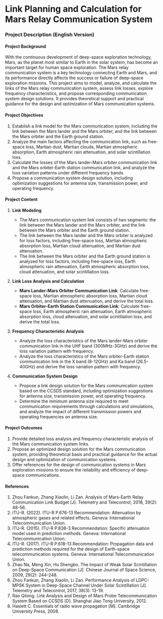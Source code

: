 # Link Planning and Calculation for Mars Relay Communication System
### Project Description (English Version)

#### Project Background  
With the continuous development of deep-space exploration technology, Mars, as the planet most similar to Earth in the solar system, has become an important target for human space exploration. The Mars relay communication system is a key technology connecting Earth and Mars, and its performance directly affects the success or failure of deep-space exploration missions. This project aims to model, analyze, and calculate the links of the Mars relay communication system, assess link losses, explore frequency characteristics, and propose corresponding communication system design solutions. It provides theoretical support and practical guidance for the design and optimization of Mars communication systems.

#### Project Objectives  
1. Establish a link model for the Mars communication system, including the link between the Mars lander and the Mars orbiter, and the link between the Mars orbiter and the Earth ground station.
2. Analyze the main factors affecting the communication link, such as free-space loss, Martian dust, Martian clouds, Martian atmospheric absorption, Earth atmospheric rain attenuation, and solar scintillation loss.
3. Calculate the losses of the Mars lander-Mars orbiter communication link and the Mars orbiter-Earth station communication link, and analyze the loss variation patterns under different frequency bands.
4. Propose a communication system design solution, including optimization suggestions for antenna size, transmission power, and operating frequency.

#### Project Content  
1. **Link Modeling**  
   - The Mars communication system link consists of two segments: the link between the Mars lander and the Mars orbiter, and the link between the Mars orbiter and the Earth ground station.
   - The link between the Mars lander and the Mars orbiter is analyzed for loss factors, including free-space loss, Martian atmospheric absorption loss, Martian cloud attenuation, and Martian dust attenuation.
   - The link between the Mars orbiter and the Earth ground station is analyzed for loss factors, including free-space loss, Earth atmospheric rain attenuation, Earth atmospheric absorption loss, cloud attenuation, and solar scintillation loss.

2. **Link Loss Analysis and Calculation**  
   - **Mars Lander-Mars Orbiter Communication Link**: Calculate free-space loss, Martian atmospheric absorption loss, Martian cloud attenuation, and Martian dust attenuation, and derive the total loss.
   - **Mars Orbiter-Earth Station Communication Link**: Calculate free-space loss, Earth atmospheric rain attenuation, Earth atmospheric absorption loss, cloud attenuation, and solar scintillation loss, and derive the total loss.

3. **Frequency Characteristic Analysis**  
   - Analyze the loss characteristics of the Mars lander-Mars orbiter communication link in the UHF band (300MHz-3GHz) and derive the loss variation pattern with frequency.
   - Analyze the loss characteristics of the Mars orbiter-Earth station communication link in the X band (8-12GHz) and Ka band (26.5-40GHz) and derive the loss variation pattern with frequency.

4. **Communication System Design**  
   - Propose a link design solution for the Mars communication system based on the CCSDS standard, including optimization suggestions for antenna size, transmission power, and operating frequency.
   - Determine the minimum antenna size required to meet communication requirements through calculations and simulations, and analyze the impact of different transmission powers and operating frequencies on antenna size.

#### Project Outcomes  
1. Provide detailed loss analysis and frequency characteristic analysis of the Mars communication system links.
2. Propose an optimized design solution for the Mars communication system, providing theoretical basis and practical guidance for the actual design and optimization of communication systems.
3. Offer references for the design of communication systems in Mars exploration missions to ensure the reliability and efficiency of deep-space communications.

#### References  
1. Zhou Fankun, Zhang Xiaolin, Li Zan. Analysis of Mars-Earth Relay Communication Link Budget [J]. Telemetry and Telecontrol, 2018, 39(2): 48-56.
2. ITU-R. (2022). ITU-R P.676-13 Recommendation: Attenuation by atmospheric gases and related effects. Geneva: International Telecommunication Union.
3. ITU-R. (2015). ITU-R P.838-3 Recommendation: Specific attenuation model used in prediction methods. Geneva: International Telecommunication Union.
4. ITU-R. (2017). ITU-R P.618-13 Recommendation: Propagation data and prediction methods required for the design of Earth-space telecommunication systems. Geneva: International Telecommunication Union.
5. Zhao Na, Meng Xin, Hu Shengbo. The Impact of Weak Solar Scintillation on Deep-Space Communication [J]. Chinese Journal of Space Science, 2009, 29(2): 244-248.
6. Zhou Fankun, Zhang Xiaolin, Li Zan. Performance Analysis of LDPC-MPSK System in Deep-Space Channel Under Solar Scintillation [J]. Telemetry and Telecontrol, 2017, 38(3): 13-19.
7. Rao Qilong. Link Analysis and Design of Mars Probe Telecommunication System Based on CCSDS [D]. Shanghai Jiao Tong University, 2012.
8. Haslett C. Essentials of radio wave propagation [M]. Cambridge University Press, 2008.